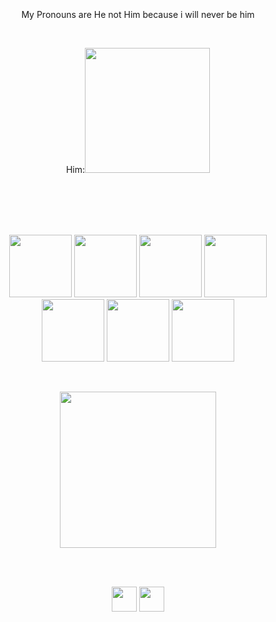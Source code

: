 <br>
<br>
<br>
<br>
<br>
<p align="center">My Pronouns are He not Him because i will never be him</p>
<br>
<p align="center"> 
  Him:<img src="https://media.tenor.com/kSiC-0wGr4kAAAAd/monkey-technology.gif" width="200">
</p>
<br>
<br>
<br>
<br>
<p align="center">
  <img src="https://camo.githubusercontent.com/1f14c9c472b21cf8790a4fb6914be3a3181e957ecc2b397775f06a989d20cb37/68747470733a2f2f70726f66696c696e61746f722e7269736861762e6465762f736b696c6c732d6173736574732f637373332d6f726967696e616c2d776f72646d61726b2e737667" width="100">
  <img src="https://camo.githubusercontent.com/bfa71fe5e1eb3ca57a7e4ef9c6b2ca21414c4fdab27ac6861e211e7cfe8f7d9f/68747470733a2f2f70726f66696c696e61746f722e7269736861762e6465762f736b696c6c732d6173736574732f68746d6c352d6f726967696e616c2d776f72646d61726b2e737667" width="100">
  <img src="https://media3.giphy.com/media/ln7z2eWriiQAllfVcn/200w.webp" width="100">
  <img src="https://camo.githubusercontent.com/cda2bff49eb0cd388393e08dd91cc3cf461f095e387d3fdcb8648ab0418010aa/68747470733a2f2f692e67697068792e636f6d2f6d656469612f654e41736a4f353574506267616f72376d612f323030772e77656270" width="100">
  <img src="https://i.giphy.com/media/LMt9638dO8dftAjtco/200.webp" width="100">
  <img src="https://i.giphy.com/media/KzJkzjggfGN5Py6nkT/200.webp" width="100">
  <img src="https://i.giphy.com/media/IdyAQJVN2kVPNUrojM/200.webp" width="100"></p>
<br>
<p align="center">
  <img src="https://camo.githubusercontent.com/936a08778c7e4885053d148c07bbd2339dfbdd80/68747470733a2f2f6665726f73732e6e65742f782f6e6f6465322e676966" width="250">
</p>
<br>
<br>
<p align="center">
<a href="https://www.linkedin.com/in/theo-melgar-570059252/" target="_blank"><img align="center" src="https://cdn.jsdelivr.net/npm/simple-icons@3.0.1/icons/linkedin.svg" height="40" width="40" /></a>
<a href="https://instagram.com/theogmelgar" target="_blank"><img align="center" src="https://cdn.jsdelivr.net/npm/simple-icons@3.0.1/icons/instagram.svg" height="40" width="40" /></a>
</p>
<br>
<br>
<br>
